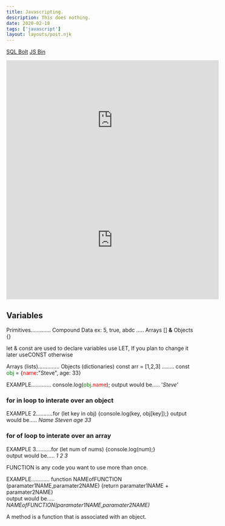 ```yaml
---
title: Javascripting.
description: This does nothing.
date: 2020-02-18
tags: ['javascript']
layout: layouts/post.njk
---
```

<a href="https://sqlbolt.com/">SQL Bolt</a>
<a href="http://jsbin.com/?html,console,output">JS Bin</a>

<iframe width="560" height="315" src="https://www.youtube.com/embed/hdI2bqOjy3c" frameborder="0" allow="accelerometer; autoplay; encrypted-media; gyroscope; picture-in-picture" allowfullscreen></iframe>

<iframe width="560" height="315" src="https://www.youtube.com/embed/c-I5S_zTwAc" frameborder="0" allow="accelerometer; autoplay; encrypted-media; gyroscope; picture-in-picture" allowfullscreen></iframe>

## Variables
Primitives............. Compound Data
ex: 5, true, abdc ..... Arrays [] <b>&</b> Objects {}


let & const are used to declare variables
use LET, If you plan to change it later
useCONST otherwise

Arrays (lists).............. Objects (dictionaries)
const arr = [1,2,3] ........ const <font color=green>obj</font> = {<font color=red>name</font>:"Steve", age: 33}

EXAMPLE............. console.log(<font color=green>obj</font>.<font color=red>name</font>);
output would be..... '<i>Steve</i>'

<h3>for in loop to interate over an object</h3>
EXAMPLE 2...........for (let key in obj) {console.log(key, obj[key]);}
output would be..... <i>Name Steven age 33</i>

<h3>for of loop to interate over an array</h3>
EXAMPLE 3..........for (let num of nums) {console.log(num);}
<br>output would be..... <i>1 2 3</i>

FUNCTION is any code you want to use more than once. <br>

EXAMPLE............ function NAMEofFUNCTION (paramater1NAME,paramater2NAME) {return paramater1NAME + paramater2NAME}
<br>output would be..... <i>NAMEofFUNCTION(paramater1NAME,paramater2NAME)</i> 

A method is a function that is associated with an object.
